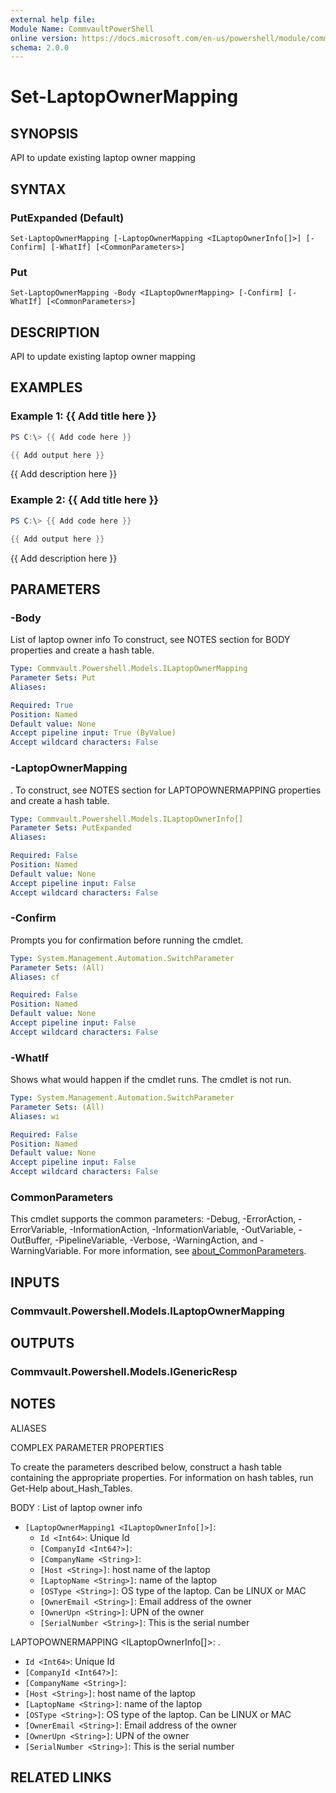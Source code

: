 ```yaml
---
external help file:
Module Name: CommvaultPowerShell
online version: https://docs.microsoft.com/en-us/powershell/module/commvaultpowershell/set-laptopownermapping
schema: 2.0.0
---
```


# Set-LaptopOwnerMapping

## SYNOPSIS
API to update existing laptop owner mapping

## SYNTAX

### PutExpanded (Default)
```
Set-LaptopOwnerMapping [-LaptopOwnerMapping <ILaptopOwnerInfo[]>] [-Confirm] [-WhatIf] [<CommonParameters>]
```

### Put
```
Set-LaptopOwnerMapping -Body <ILaptopOwnerMapping> [-Confirm] [-WhatIf] [<CommonParameters>]
```

## DESCRIPTION
API to update existing laptop owner mapping

## EXAMPLES

### Example 1: {{ Add title here }}
```powershell
PS C:\> {{ Add code here }}

{{ Add output here }}
```

{{ Add description here }}

### Example 2: {{ Add title here }}
```powershell
PS C:\> {{ Add code here }}

{{ Add output here }}
```

{{ Add description here }}

## PARAMETERS

### -Body
List of laptop owner info
To construct, see NOTES section for BODY properties and create a hash table.

```yaml
Type: Commvault.Powershell.Models.ILaptopOwnerMapping
Parameter Sets: Put
Aliases:

Required: True
Position: Named
Default value: None
Accept pipeline input: True (ByValue)
Accept wildcard characters: False
```

### -LaptopOwnerMapping
.
To construct, see NOTES section for LAPTOPOWNERMAPPING properties and create a hash table.

```yaml
Type: Commvault.Powershell.Models.ILaptopOwnerInfo[]
Parameter Sets: PutExpanded
Aliases:

Required: False
Position: Named
Default value: None
Accept pipeline input: False
Accept wildcard characters: False
```

### -Confirm
Prompts you for confirmation before running the cmdlet.

```yaml
Type: System.Management.Automation.SwitchParameter
Parameter Sets: (All)
Aliases: cf

Required: False
Position: Named
Default value: None
Accept pipeline input: False
Accept wildcard characters: False
```

### -WhatIf
Shows what would happen if the cmdlet runs.
The cmdlet is not run.

```yaml
Type: System.Management.Automation.SwitchParameter
Parameter Sets: (All)
Aliases: wi

Required: False
Position: Named
Default value: None
Accept pipeline input: False
Accept wildcard characters: False
```

### CommonParameters
This cmdlet supports the common parameters: -Debug, -ErrorAction, -ErrorVariable, -InformationAction, -InformationVariable, -OutVariable, -OutBuffer, -PipelineVariable, -Verbose, -WarningAction, and -WarningVariable. For more information, see [about_CommonParameters](http://go.microsoft.com/fwlink/?LinkID=113216).

## INPUTS

### Commvault.Powershell.Models.ILaptopOwnerMapping

## OUTPUTS

### Commvault.Powershell.Models.IGenericResp

## NOTES

ALIASES

COMPLEX PARAMETER PROPERTIES

To create the parameters described below, construct a hash table containing the appropriate properties. For information on hash tables, run Get-Help about_Hash_Tables.


BODY <ILaptopOwnerMapping>: List of laptop owner info
  - `[LaptopOwnerMapping1 <ILaptopOwnerInfo[]>]`: 
    - `Id <Int64>`: Unique Id
    - `[CompanyId <Int64?>]`: 
    - `[CompanyName <String>]`: 
    - `[Host <String>]`: host name of the laptop
    - `[LaptopName <String>]`: name of the laptop
    - `[OSType <String>]`: OS type of the laptop. Can be LINUX or MAC
    - `[OwnerEmail <String>]`: Email address of the owner
    - `[OwnerUpn <String>]`: UPN of the owner
    - `[SerialNumber <String>]`: This is the serial number

LAPTOPOWNERMAPPING <ILaptopOwnerInfo[]>: .
  - `Id <Int64>`: Unique Id
  - `[CompanyId <Int64?>]`: 
  - `[CompanyName <String>]`: 
  - `[Host <String>]`: host name of the laptop
  - `[LaptopName <String>]`: name of the laptop
  - `[OSType <String>]`: OS type of the laptop. Can be LINUX or MAC
  - `[OwnerEmail <String>]`: Email address of the owner
  - `[OwnerUpn <String>]`: UPN of the owner
  - `[SerialNumber <String>]`: This is the serial number

## RELATED LINKS

